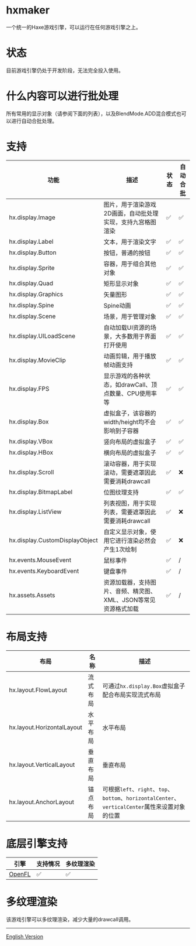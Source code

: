 # hxmaker
一个统一的Haxe游戏引擎，可以运行在任何游戏引擎之上。

# 状态
目前游戏引擎仍处于开发阶段，无法完全投入使用。

# 什么内容可以进行批处理
所有常用的显示对象（请参阅下面的列表），以及BlendMode.ADD混合模式也可以进行自动合批处理。

# 支持
| 功能 | 描述 | 状态 | 自动合批 |
--- | --- | --- | ---
| hx.display.Image | 图片，用于渲染游戏2D画面，自动批处理实现，支持九宫格图渲染 | ✅ | ✅ |
| hx.display.Label | 文本，用于渲染文字 | ✅ | ✅ |
| hx.display.Button | 按钮，普通的按钮 | ✅ | ✅ |
| hx.display.Sprite | 容器，用于组合其他对象 | ✅ | ✅ |
| hx.display.Quad | 矩形显示对象 | ✅ | ✅ |
| hx.display.Graphics | 矢量图形 | ✅ | ✅ |
| hx.display.Spine | Spine动画 | ✅ | ✅ |
| hx.display.Scene | 场景，用于管理对象 | ✅ | ✅ |
| hx.display.UILoadScene | 自动加载UI资源的场景，大多数用于界面打开使用 | ✅ | ✅ |
| hx.display.MovieClip | 动画剪辑，用于播放帧动画支持 | ✅ | ✅ |
| hx.display.FPS | 显示游戏的各种状态，如drawCall、顶点数量、CPU使用率等 | ✅ | ✅ |
| hx.display.Box | 虚拟盒子，该容器的width/height均不会影响到子容器 | ✅ | ✅ |
| hx.display.VBox | 竖向布局的虚拟盒子 | ✅ | ✅ |
| hx.display.HBox | 横向布局的虚拟盒子 | ✅ | ✅ |
| hx.display.Scroll | 滚动容器，用于实现滚动，需要遮罩因此需要消耗drawcall | ✅ | ❌ |
| hx.display.BitmapLabel | 位图纹理支持 | ✅ | ✅ |
| hx.display.ListView | 列表视图，用于实现列表，需要遮罩因此需要消耗drawcall | ✅ | ❌ |
| hx.display.CustomDisplayObject | 自定义显示对象，使用它进行渲染必然会产生1次绘制 | ✅ | ❌ |
| hx.events.MouseEvent | 鼠标事件 | ✅ | / |
| hx.events.KeyboardEvent | 键盘事件 | ✅ | / |
| hx.assets.Assets | 资源加载器，支持图片、音频、精灵图、XML、JSON等常见资源格式加载 | ✅ | / |

# 布局支持
| 布局 | 名称 | 描述 |
--- | --- | ---
| hx.layout.FlowLayout | 流式布局 | 可通过`hx.display.Box`虚拟盒子配合布局实现流式布局 |
| hx.layout.HorizontalLayout | 水平布局 | 水平布局 |
| hx.layout.VerticalLayout | 垂直布局 | 垂直布局 |
| hx.layout.AnchorLayout | 锚点布局 | 可根据`left`、`right`、`top`、`bottom`、`horizontalCenter`、`verticalCenter`属性来设置对象的位置 | 


# 底层引擎支持
| 引擎 | 支持情况 | 多纹理渲染 |
| --- | --- | ---
| [OpenFL](https://github.com/rainyt/hxmaker-openfl) | ✅ | ✅ |

# 多纹理渲染
该游戏引擎可以多纹理渲染，减少大量的drawcall调用。

---

[English Version](README.md)